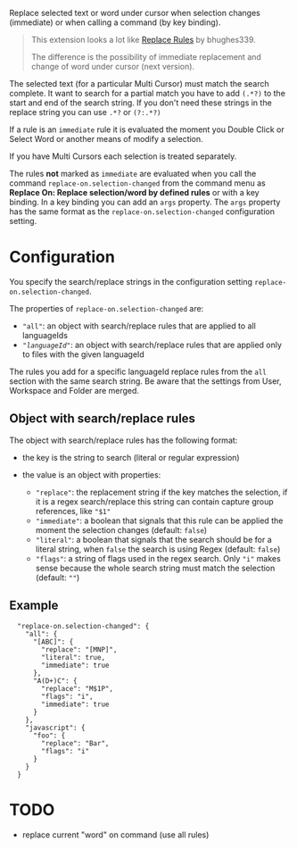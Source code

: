 Replace selected text or word under cursor when selection changes (immediate) or when calling a command (by key binding).

> This extension looks a lot like [Replace Rules](https://marketplace.visualstudio.com/items?itemName=bhughes339.replacerules) by bhughes339.
>
> The difference is the possibility of immediate replacement and change of word under cursor (next version).

The selected text (for a particular Multi Cursor) must match the search complete. It want to search for a partial match you have to add `(.*?)` to the start and end of the search string. If you don't need these strings in the replace string you can use `.*?` or `(?:.*?)`

If a rule is an `immediate` rule it is evaluated the moment you Double Click or Select Word or another means of modify a selection.

If you have Multi Cursors each selection is treated separately.

The rules **not** marked as `immediate` are evaluated when you call the command `replace-on.selection-changed` from the command menu as **Replace On: Replace selection/word by defined rules** or with a key binding. In a key binding you can add an `args` property. The `args` property has the same format as the `replace-on.selection-changed` configuration setting.

# Configuration

You specify the search/replace strings in the configuration setting `replace-on.selection-changed`.

The properties of `replace-on.selection-changed` are:

* `"all"`: an object with search/replace rules that are applied to all languageIds
*  <code>"<em>languageId</em>"</code>: an object with search/replace rules that are applied only to files with the given languageId

The rules you add for a specific languageId replace rules from the `all` section with the same search string. Be aware that the settings from User, Workspace and Folder are merged.

## Object with search/replace rules

The object with search/replace rules has the following format:

* the key is the string to search (literal or regular expression)
* the value is an object with properties:

    * `"replace"`: the replacement string if the key matches the selection, if it is a regex search/replace this string can contain capture group references, like `"$1"`
    * `"immediate"`: a boolean that signals that this rule can be applied the moment the selection changes (default: `false`)
    * `"literal"`: a boolean that signals that the search should be for a literal string, when `false` the search is using Regex (default: `false`)
    * `"flags"`: a string of flags used in the regex search. Only `"i"` makes sense because the whole search string must match the selection (default: `""`)

## Example

```
  "replace-on.selection-changed": {
    "all": {
      "[ABC]": {
        "replace": "[MNP]",
        "literal": true,
        "immediate": true
      },
      "A(D+)C": {
        "replace": "M$1P",
        "flags": "i",
        "immediate": true
      }
    },
    "javascript": {
      "foo": {
        "replace": "Bar",
        "flags": "i"
      }
    }
  }
```

# TODO

* replace current "word" on command (use all rules)
